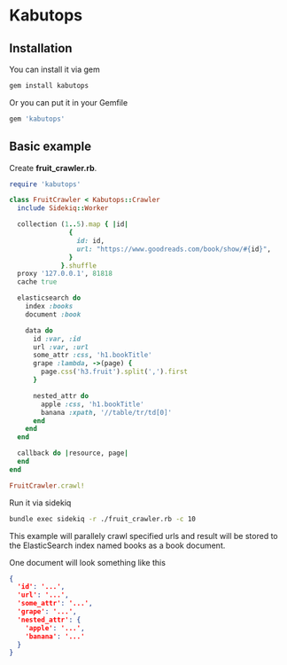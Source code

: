 Kabutops
========

Installation
------------

You can install it via gem

```bash
gem install kabutops
```

Or you can put it in your Gemfile

```ruby
gem 'kabutops'
```

Basic example
-------------

Create **fruit_crawler.rb**.

```ruby
require 'kabutops'

class FruitCrawler < Kabutops::Crawler
  include Sidekiq::Worker

  collection (1..5).map { |id|
               {
                 id: id,
                 url: "https://www.goodreads.com/book/show/#{id}",
               }
             }.shuffle
  proxy '127.0.0.1', 81818
  cache true

  elasticsearch do
    index :books
    document :book

    data do
      id :var, :id
      url :var, :url
      some_attr :css, 'h1.bookTitle'
      grape :lambda, ->(page) {
        page.css('h3.fruit').split(',').first 
      }

      nested_attr do
        apple :css, 'h1.bookTitle'
        banana :xpath, '//table/tr/td[0]'
      end
    end
  end

  callback do |resource, page|
  end
end

FruitCrawler.crawl!
```

Run it via sidekiq

```bash
bundle exec sidekiq -r ./fruit_crawler.rb -c 10
```

This example will parallely crawl specified urls and result will be
stored to the ElasticSearch index named books as a book document.

One document will look something like this

```json
{
  'id': '...',
  'url': '...',
  'some_attr': '...',
  'grape': '...',
  'nested_attr': {
    'apple': '...',
    'banana': '...'
  }
}
```

